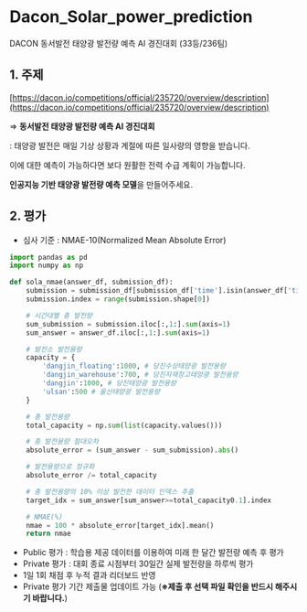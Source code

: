 # Dacon_Solar_power_prediction
DACON 동서발전 태양광 발전량 예측 AI 경진대회 (33등/236팀)

## 1. 주제

[https://dacon.io/competitions/official/235720/overview/description](https://dacon.io/competitions/official/235720/overview/description)

⇒ **동서발전 태양광 발전량 예측 AI 경진대회**

: 태양광 발전은 매일 기상 상황과 계절에 따른 일사량의 영향을 받습니다.

이에 대한 예측이 가능하다면 보다 원활한 전력 수급 계획이 가능합니다.

**인공지능 기반 태양광 발전량 예측 모델**을 만들어주세요.

## 2. 평가

- 심사 기준 : NMAE-10(Normalized Mean Absolute Error)

```python
import pandas as pd
import numpy as np

def sola_nmae(answer_df, submission_df):
    submission = submission_df[submission_df['time'].isin(answer_df['time'])]
    submission.index = range(submission.shape[0])

    # 시간대별 총 발전량
    sum_submission = submission.iloc[:,1:].sum(axis=1)
    sum_answer = answer_df.iloc[:,1:].sum(axis=1)

    # 발전소 발전용량
    capacity = {
        'dangjin_floating':1000, # 당진수상태양광 발전용량
        'dangjin_warehouse':700, # 당진자재창고태양광 발전용량
        'dangjin':1000, # 당진태양광 발전용량
        'ulsan':500 # 울산태양광 발전용량
    }

    # 총 발전용량
    total_capacity = np.sum(list(capacity.values())) 

    # 총 발전용량 절대오차
    absolute_error = (sum_answer - sum_submission).abs()

    # 발전용량으로 정규화
    absolute_error /= total_capacity

    # 총 발전용량의 10% 이상 발전한 데이터 인덱스 추출
    target_idx = sum_answer[sum_answer>=total_capacity0.1].index

    # NMAE(%)
    nmae = 100 * absolute_error[target_idx].mean()
    return nmae
```

- Public 평가 : 학습용 제공 데이터를 이용하여 미래 한 달간 발전량 예측 후 평가
- Private 평가 : 대회 종료 시점부터 30일간 실제 발전량을 하루씩 평가
- 1일 1회 채점 후 누적 결과 리더보드 반영
- Private 평가 기간 제출물 업데이트 가능 (**※제출 후 선택 파일 확인을 반드시 해주시기 바랍니다.**)


